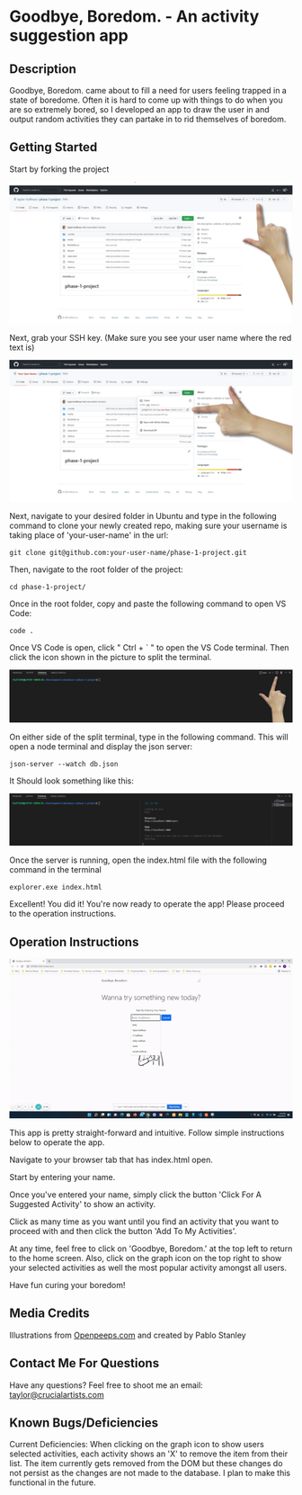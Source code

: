 # Goodbye, Boredom. - An activity suggestion app

## Description
Goodbye, Boredom. came about to fill a need for users feeling trapped in a state of boredome. Often it is hard to come up with things to do when you are so extremely bored, so I developed an app to draw the user in and output random activities they can partake in to rid themselves of boredom.

## Getting Started
Start by forking the project

![Fork The Project](./media/readme/forkproject.jpg)

Next, grab your SSH key. (Make sure you see your user name where the red text is)

![Grab SSH Key](./media/readme/grabssh.jpg)

Next, navigate to your desired folder in Ubuntu and type in the following command to clone your newly created repo, making sure your username is taking place of 'your-user-name' in the url:

```
git clone git@github.com:your-user-name/phase-1-project.git
```

Then, navigate to the root folder of the project:

```
cd phase-1-project/
```

Once in the root folder, copy and paste the following command to open VS Code:

```
code .
```

Once VS Code is open, click " Ctrl + ` " to open the VS Code terminal. Then click the icon shown in the picture to split the terminal.

![Split Terminal Icon Location](./media/readme/split.jpg)

On either side of the split terminal, type in the following command. This will open a node terminal and display the json server:

```
json-server --watch db.json
```

It Should look something like this:

![Split Terminal with Json Server](./media/readme/jsonserver.png)

Once the server is running, open the index.html file with the following command in the terminal

```
explorer.exe index.html
```

Excellent! You did it! You're now ready to operate the app! Please proceed to the operation instructions.

## Operation Instructions
![Goodbye, Boredom. Gif](./media/readme/goodbyeboredomvideo.gif)

This app is pretty straight-forward and intuitive. Follow simple instructions below to operate the app.

Navigate to your browser tab that has index.html open.

Start by entering your name.

Once you've entered your name, simply click the button 'Click For A Suggested Activity' to show an activity.

Click as many time as you want until you find an activity that you want to proceed with and then click the button 'Add To My Activities'.

At any time, feel free to click on 'Goodbye, Boredom.' at the top left to return to the home screen. Also, click on the graph icon on the top right to show your selected activities as well the most popular activity amongst all users.

Have fun curing your boredom!

## Media Credits
Illustrations from [Openpeeps.com](https://www.openpeeps.com/) and created by Pablo Stanley

## Contact Me For Questions
Have any questions? Feel free to shoot me an email: [taylor@crucialartists.com](mailto:taylor@crucialartists.com)

## Known Bugs/Deficiencies
Current Deficiencies:
When clicking on the graph icon to show users selected activities, each activity shows an 'X' to remove the item from their list. The item currently gets removed from the DOM but these changes do not persist as the changes are not made to the database. I plan to make this functional in the future.
